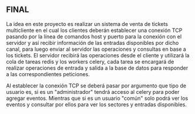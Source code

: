 ## FINAL

La idea en este proyecto es realizar un sistema de venta de tickets multicliente en el cual los clientes deberán establecer una conexión TCP pasando por la línea de comandos host y puerto para la conexión con el servidor y así recibir información de las entradas disponibles por dicho canal, para luego enviar al servidor las operaciones y consultas en base a los tickets.
El servidor recibirá las operaciones desde el cliente y utilizará la cola de tareas redis y los workers celery, cada tarea se encargará de realizar operaciones de entrada y salida a la base de datos para responder a las correspondientes peticiones.

Al establecer la conexión TCP se deberá pasar por argumento que tipo de usuario es, si es un "administrador" tendrá acceso al celery para poder agregar eventos. Mientras que si es un usuario "común" solo podrá ver los eventos y consultar por ellos para ver los sectores y entradas disponibles.
